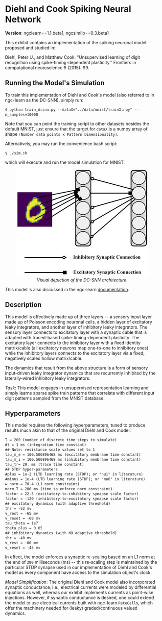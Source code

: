 # Diehl and Cook Spiking Neural Network

<b>Version</b>: ngclearn==1.1.beta1, ngcsimlib==0.3.beta1

This exhibit contains an implementation of the spiking neuronal model proposed
and studied in:

Diehl, Peter U., and Matthew Cook. "Unsupervised learning of digit recognition
using spike-timing-dependent plasticity." Frontiers in computational
neuroscience 9 (2015): 99.

## Running the Model's Simulation

To train this implementation of Diehl and Cook's model (also referred to
in ngc-learn as the DC-SNN), simply run:

```console
$ python train_dcsnn.py --dataX="../data/mnist/trainX.npy" --n_samples=10000
```

Note that you can point the training script to other datasets besides the
default MNIST, just ensure that the target for `dataX` is a numpy array of
shape `(Number data points x Pattern Dimensionality)`.

Alternatively, you may run the convenience bash script:

```console
$ ./sim.sh
```

which will execute and run the model simulation for MNIST.

<p align="center">
  <img height="350" src="fig/dcsnn_arch.jpg"><br>
  <i>Visual depiction of the DC-SNN architecture.</i>
</p>

This model is also discussed in the ngc-learn
<a href="https://ngc-learn.readthedocs.io/en/latest/museum/snn_dc.html">documentation</a>.

## Description

This model is effectively made up of three layers -- a sensory input layer made up
of Poisson encoding neuronal cells, a hidden layer of excitatory leaky integrators,
and another layer of inhibitory leaky integrators. The sensory layer connects to
excitatory layer with a synaptic cable that is adapted with traced-based
spike-timing-dependent plasticity. The excitatory layer connects to the inhibitory
layer with a fixed identity matrix/cable (all excitatory neurons map one-to-one to
inhibitory ones) while the inhibitory layers connects to the excitatory layer
via a fixed, negatively scaled hollow matrix/cable.

The dynamics that result from the above structure is a form of sensory input-driven
leaky integrator dynamics that are recurrently inhibited by the laterally-wired
inhibitory leaky integrators.

<i>Task</i>: This model engages in unsupervised representation learning and simply
learns sparse spike train patterns that correlate with different input digit patterns
sampled from the MNIST database.

## Hyperparameters

This model requires the following hyperparameters, tuned to produce results much akin
to that of the original Diehl and Cook model:

```
T = 200 (number of discrete time steps to simulate)
dt = 1 ms (integration time constant)
## Note: resistance scale values set to 1
tau_m_e = 100.500896468 ms (excitatory membrane time constant)
tau_m_i = 100.500896468 ms (inhibitory membrane time constant)
tau_tr= 20. ms (trace time constant)
## STDP hyper-parameters
Aplus = 1e-2 (LTD learning rate (STDP); or "nu1" in literature)
Aminus = 1e-4 (LTD learning rate (STDP); or "nu0" in literature)
w_norm = 78.4 (L1 norm constraint)
norm_T = 200 ms (time to enforce norm constraint)
factor = 22.5 (excitatory-to-inhibitory synapse scale factor)
factor = -120 (inhibitory-to-excitatory synapse scale factor)
## excitatory dynamics (with adaptive threshold)
thr = -52 mv
v_rest = -65 mv
v_reset = -60 mv
tau_theta = 1e7
theta_plus = 0.05
## inhibitory dynamics (with NO adaptive threshold)
thr = -40 mv
v_rest = -60 mv
v_reset = -45 mv
```

In effect, the model enforces a synaptic re-scaling based on an L1 norm
at the end of `200` milliseconds (ms) -- this re-scaling step is maintained
by the particular STDP synapse used in our implementation of Diehl and Cook's
model as every component have access to the simulation object's clock.

<i>Model Simplification</i>: The original Diehl and Cook model also incorporated
synaptic conductance, i.e., electrical currents were modeled by differential
equations as well, whereas our exhibit implements currents as point-wise
injections. However, if synaptic conductance is desired, one could extend the
model to use electrical currents built with ngc-learn `RateCell`s, which offer
the machinery needed for (leaky) graded/continuous valued dynamics.

